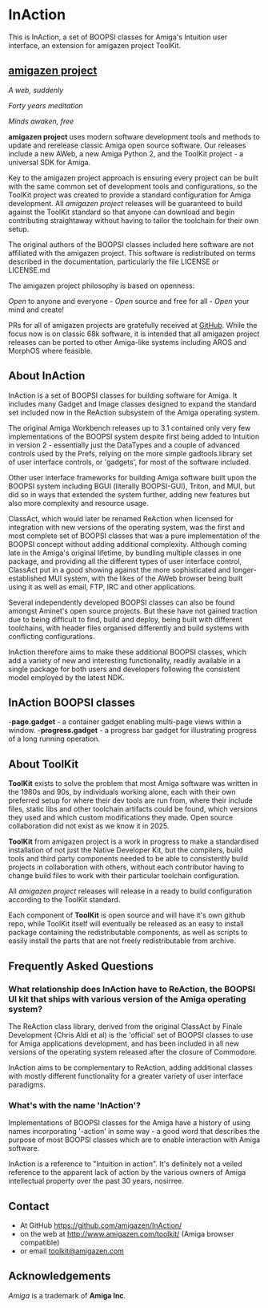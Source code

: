 # InAction

This is InAction, a set of BOOPSI classes for Amiga's Intuition user interface, an extension for amigazen project ToolKit. 

## [amigazen project](http://www.amigazen.com)

*A web, suddenly*

*Forty years meditation*

*Minds awaken, free*

**amigazen project** uses modern software development tools and methods to update and rerelease classic Amiga open source software. Our releases include a new AWeb, a new Amiga Python 2, and the ToolKit project - a universal SDK for Amiga.

Key to the amigazen project approach is ensuring every project can be built with the same common set of development tools and configurations, so the ToolKit project was created to provide a standard configuration for Amiga development. All *amigazen project* releases will be guaranteed to build against the ToolKit standard so that anyone can download and begin contributing straightaway without having to tailor the toolchain for their own setup.

The original authors of the BOOPSI classes included here software are not affiliated with the amigazen project. This software is redistributed on terms described in the documentation, particularly the file LICENSE or LICENSE.md

The amigazen project philosophy is based on openness:

*Open* to anyone and everyone	- *Open* source and free for all	- *Open* your mind and create!

PRs for all of amigazen projects are gratefully received at [GitHub](https://github.com/amigazen/). While the focus now is on classic 68k software, it is intended that all amigazen project releases can be ported to other Amiga-like systems including AROS and MorphOS where feasible.

## About InAction

InAction is a set of BOOPSI classes for building software for Amiga. It includes many Gadget and Image classes designed to expand the standard set included now in the ReAction subsystem of the Amiga operating system. 

The original Amiga Workbench releases up to 3.1 contained only very few implementations of the BOOPSI system despite first being added to Intuition in version 2 - essentially just the DataTypes and a couple of advanced controls used by the Prefs, relying on the more simple gadtools.library set of user interface controls, or 'gadgets', for most of the software included. 

Other user interface frameworks for building Amiga software built upon the BOOPSI system including BGUI (literally BOOPSI-GUI), Triton, and MUI, but did so in ways that extended the system further, adding new features but also more complexity and resource usage.

ClassAct, which would later be renamed ReAction when licensed for integration with new versions of the operating system, was the first and most complete set of BOOPSI classes that was a pure implementation of the BOOPSI concept without adding additional complexity. Although coming late in the Amiga's original lifetime, by bundling multiple classes in one package, and providing all the different types of user interface control, ClassAct put in a good showing against the more sophisticated and longer-established MUI system, with the likes of the AWeb browser being built using it as well as email, FTP, IRC and other applications.

Several independently developed BOOPSI classes can also be found amongst Aminet's open source projects. But these have not gained traction due to being difficult to find, build and deploy, being built with different toolchains, with header files organised differently and build systems with conflicting configurations. 

InAction therefore aims to make these additional BOOPSI classes, which add a variety of new and interesting functionality, readily available in a single package for both users and developers following the consistent model employed by the latest NDK.

## InAction BOOPSI classes

-**page.gadget** - a container gadget enabling multi-page views within a window.
-**progress.gadget** - a progress bar gadget for illustrating progress of a long running operation.

## About ToolKit

**ToolKit** exists to solve the problem that most Amiga software was written in the 1980s and 90s, by individuals working alone, each with their own preferred setup for where their dev tools are run from, where their include files, static libs and other toolchain artifacts could be found, which versions they used and which custom modifications they made. Open source collaboration did not exist as we know it in 2025. 

**ToolKit** from amigazen project is a work in progress to make a standardised installation of not just the Native Developer Kit, but the compilers, build tools and third party components needed to be able to consistently build projects in collaboration with others, without each contributor having to change build files to work with their particular toolchain configuration. 

All *amigazen project* releases will release in a ready to build configuration according to the ToolKit standard.

Each component of **ToolKit** is open source and will have it's own github repo, while ToolKit itself will eventually be released as an easy to install package containing the redistributable components, as well as scripts to easily install the parts that are not freely redistributable from archive.

## Frequently Asked Questions

### What relationship does InAction have to ReAction, the BOOPSI UI kit that ships with various version of the Amiga operating system?

The ReAction class library, derived from the original ClassAct by Finale Development (Chris Aldi et al) is the 'official' set of BOOPSI classes to use for Amiga applications development, and has been included in all new versions of the operating system released after the closure of Commodore.

InAction aims to be complementary to ReAction, adding additional classes with mostly different functionality for a greater variety of user interface paradigms. 

### What's with the name 'InAction'?

Implementations of BOOPSI classes for the Amiga have a history of using names incorporating '-action' in some way - a good word that describes the purpose of most BOOPSI classes which are to enable interaction with Amiga software.

InAction is a reference to "Intuition in action". It's definitely not a veiled reference to the apparent lack of action by the various owners of Amiga intellectual property over the past 30 years, nosirree.

## Contact 

- At GitHub https://github.com/amigazen/InAction/ 
- on the web at http://www.amigazen.com/toolkit/ (Amiga browser compatible)
- or email toolkit@amigazen.com

## Acknowledgements

*Amiga* is a trademark of **Amiga Inc**. 